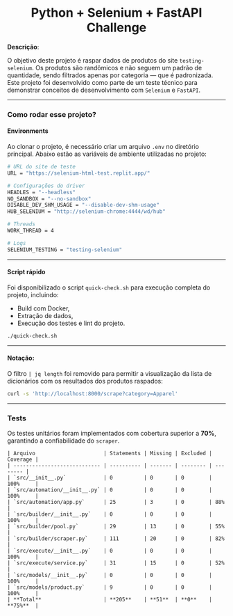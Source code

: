 <h1 align="center">Python + Selenium + FastAPI Challenge</h1>

**Descrição**:

O objetivo deste projeto é raspar dados de produtos do site `testing-selenium`. Os produtos são randômicos e não seguem um padrão de quantidade, sendo filtrados apenas por categoria — que é padronizada.  
Este projeto foi desenvolvido como parte de um teste técnico para demonstrar conceitos de desenvolvimento com `Selenium` e `FastAPI`.

---

### Como rodar esse projeto?

#### **Environments**

Ao clonar o projeto, é necessário criar um arquivo `.env` no diretório principal. Abaixo estão as variáveis de ambiente utilizadas no projeto:

```sh
# URL do site de teste
URL = "https://selenium-html-test.replit.app/"

# Configurações do driver
HEADLES = "--headless"
NO_SANDBOX = "--no-sandbox"
DISABLE_DEV_SHM_USAGE = "--disable-dev-shm-usage"
HUB_SELENIUM = "http://selenium-chrome:4444/wd/hub"

# Threads
WORK_THREAD = 4

# Logs
SELENIUM_TESTING = "testing-selenium"
````

---

#### **Script rápido**

Foi disponibilizado o script `quick-check.sh` para execução completa do projeto, incluindo:

* Build com Docker,
* Extração de dados,
* Execução dos testes e lint do projeto.

```bash
./quick-check.sh
```

---

#### **Notação**:

O filtro `| jq length` foi removido para permitir a visualização da lista de dicionários com os resultados dos produtos raspados:

```sh
curl -s 'http://localhost:8000/scrape?category=Apparel'
```

---

### Tests

Os testes unitários foram implementados com cobertura superior a **70%**, garantindo a confiabilidade do `scraper`.

```textplain
| Arquivo                      | Statements | Missing | Excluded | Coverage |
| ---------------------------- | ---------- | ------- | -------- | -------- |
| `src/__init__.py`            | 0          | 0       | 0        | 100%     |
| `src/automation/__init__.py` | 0          | 0       | 0        | 100%     |
| `src/automation/app.py`      | 25         | 3       | 0        | 88%      |
| `src/builder/__init__.py`    | 0          | 0       | 0        | 100%     |
| `src/builder/pool.py`        | 29         | 13      | 0        | 55%      |
| `src/builder/scraper.py`     | 111        | 20      | 0        | 82%      |
| `src/execute/__init__.py`    | 0          | 0       | 0        | 100%     |
| `src/execute/service.py`     | 31         | 15      | 0        | 52%      |
| `src/models/__init__.py`     | 0          | 0       | 0        | 100%     |
| `src/models/product.py`      | 9          | 0       | 0        | 100%     |
| **Total**                    | **205**    | **51**  | **0**    | **75%**  |
```
